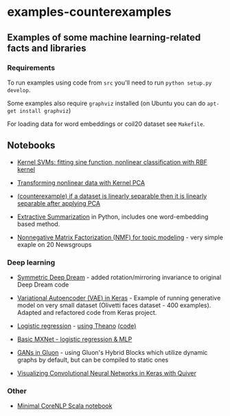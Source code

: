 # examples-counterexamples

## Examples of some machine learning-related facts and libraries

### Requirements
To run examples using code from `src` you'll need to run `python setup.py develop`. 

Some examples also require `graphviz` installed (on Ubuntu you can do `apt-get install graphviz`) 

For loading data for word embeddings or coil20 dataset see `Makefile`.

## Notebooks

* [Kernel SVMs: fitting sine function, nonlinear classification with RBF kernel](
https://github.com/lambdaofgod/examples-counterexamples/blob/master/notebooks/Kernel%20SVMs.ipynb)

* [Transforming nonlinear data with Kernel PCA](
https://github.com/lambdaofgod/examples-counterexamples/blob/master/notebooks/Kernel%20PCA.ipynb)

* [(counterexample) if a dataset is linearly separable then it is linearly separable after applying PCA](https://github.com/lambdaofgod/examples-counterexamples/blob/master/notebooks/Separable%20data%20PCA%20nonseparable.ipynb)

* [Extractive Summarization](https://github.com/lambdaofgod/examples-counterexamples/blob/master/notebooks/text_mining/Extractive_Summarization.ipynb) in Python, includes one word-embedding based method.

* [Nonnegative Matrix Factorization (NMF) for topic modeling](https://github.com/lambdaofgod/examples-counterexamples/blob/master/notebooks/text_mining/NMF%20for%20topic%20modeling.ipynb) - very simple exaple on 20 Newsgroups 

### Deep learning 

* [Symmetric Deep Dream](https://github.com/lambdaofgod/examples-counterexamples/blob/master/notebooks/neural_nets/deepdream_symmetric.ipynb) - added rotation/mirroring invariance to original Deep Dream code

* [Variational Autoencoder (VAE) in Keras](https://colab.research.google.com/drive/1iQ4rX3Xr2YJpaMlO_98XldvRGCPZESRA) - Example of running generative model on very small dataset (Olivetti faces dataset - 400 examples). Adapted and refactored code from Keras project.

* [Logistic regression](https://en.wikipedia.org/wiki/Logistic_regression) - [using Theano](https://github.com/lambdaofgod/examples-counterexamples/blob/master/notebooks/neural_nets/Logistic%20Regression%20with%20Theano.ipynb) [(code)](https://github.com/lambdaofgod/examples-counterexamples/blob/master/src/neural_nets/theano/logistic_regression.py)  

* [Basic MXNet - logistic regression & MLP](https://github.com/lambdaofgod/examples-counterexamples/blob/master/notebooks/neural_nets/MXNet%20basics.ipynb)

* [GANs in Gluon](https://colab.research.google.com/drive/1Esr2lPhx9yKPYyMvJIGWKt68YjEJQMg7) - using Gluon's Hybrid Blocks which utilize dynamic graphs by default, but can be compiled to static ones

* [Visualizing Convolutional Neural Networks in Keras with Quiver](https://github.com/lambdaofgod/examples-counterexamples/blob/master/notebooks/neural_nets/Keras%20CNN%20visualization%20with%20Quiver.ipynb)

### Other

* [Minimal CoreNLP Scala notebook](https://github.com/lambdaofgod/examples-counterexamples/blob/master/notebooks/CoreNLP.ipynb)
